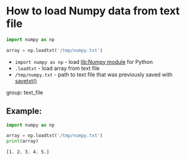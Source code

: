 # How to load Numpy data from text file

```python
import numpy as np

array = np.loadtxt('/tmp/numpy.txt')
```

- `import numpy as np` - load [lib:Numpy module](/python-numpy/how-to-install-python-numpy-lib) for Python
- `.loadtxt` - load array from text file
- `/tmp/numpy.txt` - path to text file that was previously saved with [savetxt()](/python-numpy/how-to-save-numpy-array-to-text-file)

group: text_file

## Example: 
```python
import numpy as np

array = np.loadtxt('/tmp/numpy.txt')
print(array)
```
```
[1. 2. 3. 4. 5.]

```


